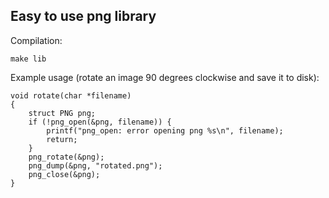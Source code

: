 ## Easy to use png library

Compilation:

```make lib```

Example usage (rotate an image 90 degrees clockwise and save it to disk):

```
void rotate(char *filename)
{
	struct PNG png;
	if (!png_open(&png, filename)) {
		printf("png_open: error opening png %s\n", filename);
		return;
	}
	png_rotate(&png);
	png_dump(&png, "rotated.png");
	png_close(&png);
}
```